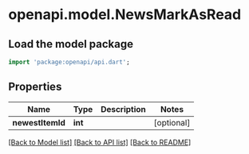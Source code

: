 # openapi.model.NewsMarkAsRead

## Load the model package
```dart
import 'package:openapi/api.dart';
```

## Properties
Name | Type | Description | Notes
------------ | ------------- | ------------- | -------------
**newestItemId** | **int** |  | [optional] 

[[Back to Model list]](../README.md#documentation-for-models) [[Back to API list]](../README.md#documentation-for-api-endpoints) [[Back to README]](../README.md)


